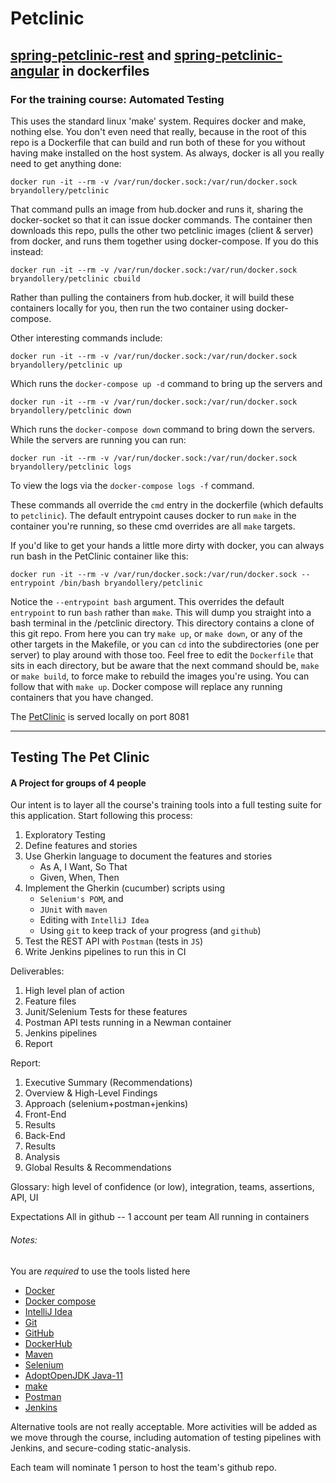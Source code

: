 # Petclinic
## [spring-petclinic-rest](https://github.com/spring-petclinic/spring-petclinic-rest) and [spring-petclinic-angular](https://github.com/spring-petclinic/spring-petclinic-angular) in dockerfiles
### For the training course: Automated Testing
This uses the standard linux 'make' system. Requires docker and make, nothing else. You don't even need that really, because in the root of this repo is a Dockerfile that can build and run both of these for you without having make installed on the host system. As always, docker is all you really need to get anything done:

```
docker run -it --rm -v /var/run/docker.sock:/var/run/docker.sock bryandollery/petclinic
```

That command pulls an image from hub.docker and runs it, sharing the docker-socket so that it can issue docker commands. The container then downloads this repo, pulls the other two petclinic images (client & server) from docker, and runs them together using docker-compose. If you do this instead:

```
docker run -it --rm -v /var/run/docker.sock:/var/run/docker.sock bryandollery/petclinic cbuild
```

Rather than pulling the containers from hub.docker, it will build these containers locally for you, then run the two container using docker-compose.

Other interesting commands include:
```
docker run -it --rm -v /var/run/docker.sock:/var/run/docker.sock bryandollery/petclinic up
```
Which runs the `docker-compose up -d` command to bring up the servers and
```
docker run -it --rm -v /var/run/docker.sock:/var/run/docker.sock bryandollery/petclinic down
```
Which runs the `docker-compose down` command to bring down the servers. While the servers are running you can run:
```
docker run -it --rm -v /var/run/docker.sock:/var/run/docker.sock bryandollery/petclinic logs
```
To view the logs via the `docker-compose logs -f` command.

These commands all override the `cmd` entry in the dockerfile (which defaults to `petclinic`). The default entrypoint
causes docker to run `make` in the container you're running, so these cmd overrides are all `make` targets.

If you'd like to get your hands a little more dirty with docker, you can always run bash in the PetClinic container like this:
```
docker run -it --rm -v /var/run/docker.sock:/var/run/docker.sock --entrypoint /bin/bash bryandollery/petclinic
```
Notice the `--entrypoint bash` argument. This overrides the default `entrypoint` to run `bash` rather than `make`. This 
will dump you straight into a bash terminal in the /petclinic directory. This directory contains a clone of this git repo.
From here you can try `make up`, or `make down`, or any of the other targets in the Makefile, or you can `cd` into the
subdirectories (one per server) to play around with those too. Feel free to edit the `Dockerfile` that sits in each directory,
but be aware that the next command should be, `make` or `make build`, to force make to rebuild the images you're using. You can 
follow that with `make up`. Docker compose will replace any running containers that you have changed.

The [PetClinic](http://localhost:8081/petclinic/index.html) is served locally on port 8081

---

## Testing The Pet Clinic
#### A Project for groups of 4 people


Our intent is to layer all the course's training tools into a full testing suite for this application. Start following this process:

1. Exploratory Testing
2. Define features and stories
3. Use Gherkin language to document the features and stories
    * As A, I Want, So That
    * Given, When, Then
4. Implement the Gherkin (cucumber) scripts using 
    * `Selenium's POM`, and 
    * `JUnit` with `maven`
    * Editing with `IntelliJ Idea`
    * Using `git` to keep track of your progress (and `github`)
5. Test the REST API with `Postman` (tests in `JS`)
6. Write Jenkins pipelines to run this in CI

Deliverables:
1. High level plan of action
2. Feature files
3. Junit/Selenium Tests for these features
4. Postman API tests running in a Newman container
5. Jenkins pipelines
6. Report

Report:
1. Executive Summary (Recommendations)
2. Overview & High-Level Findings
3. Approach (selenium+postman+jenkins)
4. Front-End
5. Results
6. Back-End
7. Results
8. Analysis
9. Global Results & Recommendations

Glossary: high level of confidence (or low), integration, teams, assertions, API, UI


Expectations
All in github -- 1 account per team
All running in containers


###### Notes:
You are *required* to use the tools listed here
* [Docker](https://www.docker.com/)
* [Docker compose](https://docs.docker.com/compose/)
* [IntelliJ Idea](https://www.jetbrains.com/idea/)
* [Git](https://git-scm.com/)
* [GitHub](https://github.com/)
* [DockerHub](https://hub.docker.com)
* [Maven](http://maven.apache.org/)
* [Selenium](https://github.com/SeleniumHQ/selenium)
* [AdoptOpenJDK Java-11](https://adoptopenjdk.net/)
* [make](https://www.gnu.org/software/make/)
* [Postman](https://postman.com/)   
* [Jenkins](https://jenkins.io)


Alternative tools are not really acceptable. More activities will be added
as we move through the course, including automation of testing
pipelines with Jenkins, and secure-coding static-analysis.

Each team will nominate 1 person to host the team's github repo.


